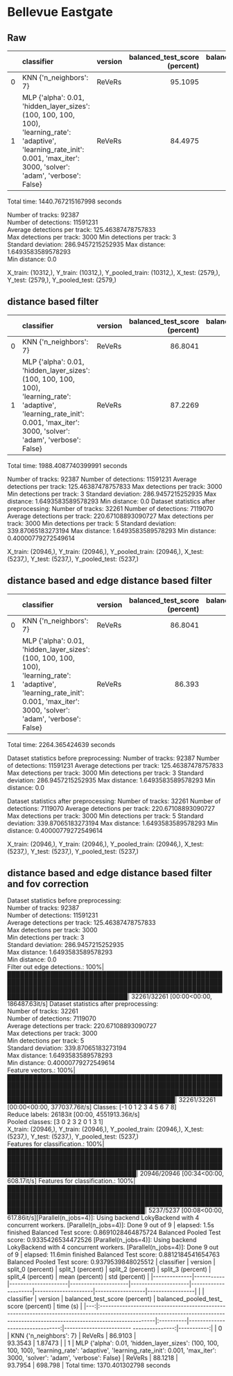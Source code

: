 # Bellevue Eastgate

## Raw

|     | classifier                                                                                                                                                                      | version | balanced_test_score (percent) | balanced_pooled_test_score (percent) | time (s) |
| --: | :------------------------------------------------------------------------------------------------------------------------------------------------------------------------------ | :------ | ----------------------------: | -----------------------------------: | -------: |
|   0 | KNN {'n_neighbors': 7}                                                                                                                                                          | ReVeRs  |                       95.1095 |                              96.0628 |  1.05549 |
|   1 | MLP {'alpha': 0.01, 'hidden_layer_sizes': (100, 100, 100, 100), 'learning_rate': 'adaptive', 'learning_rate_init': 0.001, 'max_iter': 3000, 'solver': 'adam', 'verbose': False} | ReVeRs  |                       84.4975 |                              98.1885 |  431.164 |

Total time: 1440.767215167998 seconds

Number of tracks: 92387  
Number of detections: 11591231  
Average detections per track: 125.46387478757833  
Max detections per track: 3000 Min detections per track: 3  
Standard deviation: 286.9457215252935 Max distance: 1.6493583589578293  
Min distance: 0.0

X_train: (10312,), Y_train: (10312,), Y_pooled_train: (10312,), X_test: (2579,), Y_test: (2579,), Y_pooled_test: (2579,)

## distance based filter

|     | classifier                                                                                                                                                                      | version | balanced_test_score (percent) | balanced_pooled_test_score (percent) | time (s) |
| --: | :------------------------------------------------------------------------------------------------------------------------------------------------------------------------------ | :------ | ----------------------------: | -----------------------------------: | -------: |
|   0 | KNN {'n_neighbors': 7}                                                                                                                                                          | ReVeRs  |                       86.8041 |                              93.3819 |  1.27446 |
|   1 | MLP {'alpha': 0.01, 'hidden_layer_sizes': (100, 100, 100, 100), 'learning_rate': 'adaptive', 'learning_rate_init': 0.001, 'max_iter': 3000, 'solver': 'adam', 'verbose': False} | ReVeRs  |                       87.2269 |                              93.5863 |   1335.9 |

Total time: 1988.4087740399991 seconds

Number of tracks: 92387
Number of detections: 11591231
Average detections per track: 125.46387478757833
Max detections per track: 3000
Min detections per track: 3
Standard deviation: 286.9457215252935
Max distance: 1.6493583589578293
Min distance: 0.0
Dataset statistics after preprocessing:
Number of tracks: 32261
Number of detections: 7119070
Average detections per track: 220.67108893090727
Max detections per track: 3000
Min detections per track: 5
Standard deviation: 339.87065183273194
Max distance: 1.6493583589578293
Min distance: 0.40000779272549614

X_train: (20946,), Y_train: (20946,), Y_pooled_train: (20946,), X_test: (5237,), Y_test: (5237,), Y_pooled_test: (5237,)

## distance based and edge distance based filter

|     | classifier                                                                                                                                                                      | version | balanced_test_score (percent) | balanced_pooled_test_score (percent) | time (s) |
| --: | :------------------------------------------------------------------------------------------------------------------------------------------------------------------------------ | :------ | ----------------------------: | -----------------------------------: | -------: |
|   0 | KNN {'n_neighbors': 7}                                                                                                                                                          | ReVeRs  |                       86.8041 |                              93.3819 |  1.15648 |
|   1 | MLP {'alpha': 0.01, 'hidden_layer_sizes': (100, 100, 100, 100), 'learning_rate': 'adaptive', 'learning_rate_init': 0.001, 'max_iter': 3000, 'solver': 'adam', 'verbose': False} | ReVeRs  |                        86.393 |                              93.3826 |  1653.69 |

Total time: 2264.365424639 seconds

Dataset statistics before preprocessing:
Number of tracks: 92387
Number of detections: 11591231
Average detections per track: 125.46387478757833
Max detections per track: 3000
Min detections per track: 3
Standard deviation: 286.9457215252935
Max distance: 1.6493583589578293
Min distance: 0.0

Dataset statistics after preprocessing:
Number of tracks: 32261
Number of detections: 7119070
Average detections per track: 220.67108893090727
Max detections per track: 3000
Min detections per track: 5
Standard deviation: 339.87065183273194
Max distance: 1.6493583589578293
Min distance: 0.40000779272549614

X_train: (20946,), Y_train: (20946,), Y_pooled_train: (20946,), X_test: (5237,), Y_test: (5237,), Y_pooled_test: (5237,)


## distance based and edge distance based filter and fov correction

Dataset statistics before preprocessing:                                                                                                                                                                                                                      
Number of tracks: 92387                                                                                                                                                                                                                                       
Number of detections: 11591231                                                                                                                                                                                                                                
Average detections per track: 125.46387478757833                                                                                                                                                                                                              
Max detections per track: 3000                                                                                                                                                                                                                                
Min detections per track: 3                                                                                                                                                                                                                                   
Standard deviation: 286.9457215252935                                                                                                                                                                                                                         
Max distance: 1.6493583589578293                                                                                                                                                                                                                              
Min distance: 0.0                                                                                                                                                                                                                                             
Filter out edge detections.: 100%|██████████████████████████████████████████████████████████████████████████████████████████████████████████████████████████████████████████████████████████████████████████████████| 32261/32261 [00:00<00:00, 186487.63it/s]
Dataset statistics after preprocessing:                                                                                                                                                                                                                       
Number of tracks: 32261                                                                                                                                                                                                                                       
Number of detections: 7119070                                                                                                                                                                                                                                 
Average detections per track: 220.67108893090727                                                                                                                                                                                                              
Max detections per track: 3000                                                                                                                                                                                                                                
Min detections per track: 5                                                                                                                                                                                                                                   
Standard deviation: 339.87065183273194                                                                                                                                                                                                                        
Max distance: 1.6493583589578293                                                                                                                                                                                                                              
Min distance: 0.40000779272549614                                                                                                                                                                                                                             
Feature vectors.: 100%|█████████████████████████████████████████████████████████████████████████████████████████████████████████████████████████████████████████████████████████████████████████████████████████████| 32261/32261 [00:00<00:00, 377037.76it/s]
Classes: [-1  0  1  2  3  4  5  6  7  8]                                                                                                                                                                                                                      
Reduce labels: 26183it [00:00, 4551913.36it/s]                                                                                                                                                                                                                
Pooled classes: [3 0 2 3 2 0 1 3 1]                                                                                                                                                                                                                           
X_train: (20946,), Y_train: (20946,), Y_pooled_train: (20946,), X_test: (5237,), Y_test: (5237,), Y_pooled_test: (5237,)                                                                                                                                      
Features for classification.: 100%|████████████████████████████████████████████████████████████████████████████████████████████████████████████████████████████████████████████████████████████████████████████████████| 20946/20946 [00:34<00:00, 608.17it/s]
Features for classification.: 100%|██████████████████████████████████████████████████████████████████████████████████████████████████████████████████████████████████████████████████████████████████████████████████████| 5237/5237 [00:08<00:00, 617.86it/s][Parallel(n_jobs=4)]: Using backend LokyBackend with 4 concurrent workers.
[Parallel(n_jobs=4)]: Done   9 out of   9 | elapsed:    1.5s finished                                                                                                                                                                                         Balanced Test score: 0.8691028464875724
Balanced Pooled Test score: 0.9335426534472526                                                                                                                                                                                                                [Parallel(n_jobs=4)]: Using backend LokyBackend with 4 concurrent workers.
[Parallel(n_jobs=4)]: Done   9 out of   9 | elapsed: 11.6min finished
Balanced Test score: 0.8812184541654763
Balanced Pooled Test score: 0.9379539848025512
| classifier   | version   | split_0 (percent)   | split_1 (percent)   | split_2 (percent)   | split_3 (percent)   | split_4 (percent)   | mean (percent)   | std (percent)   |
|--------------|-----------|---------------------|---------------------|---------------------|---------------------|---------------------|------------------|-----------------|
|    | classifier                                                                                                                                                                      | version   |   balanced_test_score (percent) |   balanced_pooled_test_
score (percent) |   time (s) |
|---:|:--------------------------------------------------------------------------------------------------------------------------------------------------------------------------------|:----------|--------------------------------:|------------------------
---------------:|-----------:|
|  0 | KNN {'n_neighbors': 7}                                                                                                                                                          | ReVeRs    |                         86.9103 |                        
        93.3543 |    1.87473 |
|  1 | MLP {'alpha': 0.01, 'hidden_layer_sizes': (100, 100, 100, 100), 'learning_rate': 'adaptive', 'learning_rate_init': 0.001, 'max_iter': 3000, 'solver': 'adam', 'verbose': False} | ReVeRs    |                         88.1218 |                        
        93.7954 |  698.798   |
Total time: 1370.401302798 seconds